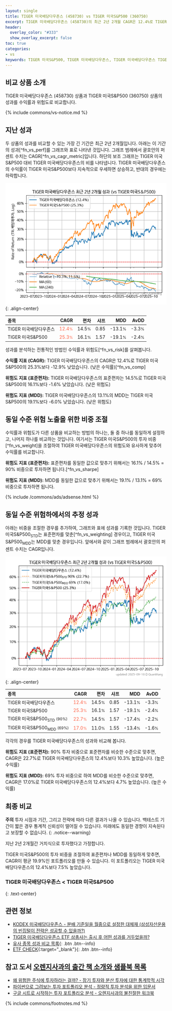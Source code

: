 ```yaml
---
layout: single
title: TIGER 미국배당다우존스 (458730) vs TIGER 미국S&P500 (360750)
excerpt: TIGER 미국배당다우존스 (458730)의 최근 2년 2개월 CAGR은 12.4%로 TIGER 미국S&P500 (360750)의 25.3%보다 -12.9% 낮았습니다.
header:
  overlay_color: "#333"
  show_overlay_excerpt: false
toc: true
categories:
- vs
keywords: TIGER 미국S&P500, TIGER 미국배당다우존스, TIGER 미국배당다우존스 TIGER 미국S&P500 비교, 458730, 360750, 458730 458730 비교
---
```


## 비교 상품 소개


TIGER 미국배당다우존스 (458730) 상품과 TIGER 미국S&P500 (360750) 상품의 성과를 수익률과 위험도로 비교합니다.





{% include commons/vs-notice.md %}

## 지난 성과

두 상품의 성과를 비교할 수 있는 가장 긴 기간은 최근 2년 2개월입니다. 아래는 이 기간의 성과[^fn_vs_perf]를 그래프와 표로 나타낸 것입니다.
그래프 범례에서 괄호안의 퍼센트 수치는 CAGR[^fn_vs_cagr_metric]입니다.
하단의 보조 그래프는 TIGER 미국S&P500 대비 TIGER 미국배당다우존스의 비를 나타냅니다.
TIGER 미국배당다우존스의 수익률이 TIGER 미국S&P500보다 지속적으로 우세하면 상승하고, 반대의 경우에는 하락합니다.

![TIGER 미국배당다우존스](/vs/images/458730-vs-360750_dual.png){: .align-center}

| **종목** | **CAGR** | **편차** | **샤프** | **MDD** | **AvDD** |
| :------------ | ------: | -----------: | -------: | ------: | -------: |
| TIGER 미국배당다우존스 | <span style="color: tomato">12.4<small>%</small></span> | 14.5<small>%</small> | 0.85 | -13.1<small>%</small> | -3.3<small>%</small> |
| TIGER 미국S&P500 | <span style="color: tomato">25.3<small>%</small></span> | 16.1<small>%</small> | 1.57 | -19.1<small>%</small> | -2.4<small>%</small> |

<!-- more -->


성과를 분석하는 전통적인 방법인 수익률과 위험도[^fn_vs_risk]를 살펴봅니다.

**수익률 지표 (CAGR):** TIGER 미국배당다우존스의 CAGR은 12.4%로 TIGER 미국S&P500의 25.3%보다 -12.9% 낮았습니다. (낮은 수익률)[^fn_vs_comp]

**위험도 지표 (표준편차):** TIGER 미국배당다우존스의 표준편차는 14.5%로 TIGER 미국S&P500의 16.1%보다 -1.6% 낮았습니다. (낮은 위험도)

**위험도 지표 (MDD):** TIGER 미국배당다우존스의 13.1%의 MDD는 TIGER 미국S&P500의 19.1%보다 -6.0% 낮았습니다. (낮은 위험도)



## 동일 수준 위험 노출을 위한 비중 조절

수익률과 위험도가 다른 상품을 비교하는 방법의 하나는, 둘 중 하나를 동일하게 설정하고, 나머지 하나를 비교하는 것입니다.
여기서는 TIGER 미국S&P500의 투자 비중[^fn_vs_weight]을 조절하여 TIGER 미국배당다우존스의 위험도와 유사하게 맞추어 수익률를 비교합니다.

**위험도 지표 (표준편차):** 표준편차를 동일한 값으로 맞추기 위해서는 16.1% / 14.5% = 90% 비중으로 투자하면 됩니다.[^fn_vs_sharpe]

**위험도 지표 (MDD):** MDD를 동일한 값으로 맞추기 위해서는 19.1% / 13.1% = 69% 비중으로 투자하면 됩니다.


{% include /commons/ads/adsense.html %}



## 동일 수준 위험하에서의 추정 성과

아래는 비중을 조절한 경우를 추가하여, 그래프와 표에 성과를 기록한 것입니다.
TIGER 미국S&P500<sub>STD</sub>는 표준편차를 맞춘[^fn_vs_weighting] 경우이고, TIGER 미국S&P500<sub>MDD</sub>는 MDD를 맞춘 경우입니다.
앞에서와 같이 그래프 범례에서 괄호안의 퍼센트 수치는 CAGR입니다.


![TIGER 미국배당다우존스](/vs/images/458730-vs-360750.png){: .align-center}



| **종목** | **CAGR** | **편차** | **샤프** | **MDD** | **AvDD** |
| :------------ | ------: | -----------: | -------: | ------: | -------: |
| TIGER 미국배당다우존스 | <span style="color: tomato">12.4<small>%</small></span> | 14.5<small>%</small> | 0.85 | -13.1<small>%</small> | -3.3<small>%</small> |
| TIGER 미국S&P500 | <span style="color: tomato">25.3<small>%</small></span> | 16.1<small>%</small> | 1.57 | -19.1<small>%</small> | -2.4<small>%</small> |
| TIGER 미국S&P500<sub>STD</sub> <small>(90%)</small> | <span style="color: tomato">22.7<small>%</small></span> | 14.5<small>%</small> | 1.57 | -17.4<small>%</small> | -2.2<small>%</small> |
| TIGER 미국S&P500<sub>MDD</sub> <small>(69%)</small> | <span style="color: tomato">17.0<small>%</small></span> | 11.0<small>%</small> | 1.55 | -13.4<small>%</small> | -1.6<small>%</small> |



각각의 경우를 TIGER 미국배당다우존스의 성과와 비교해 봅니다.

**위험도 지표 (표준편차):** 90% 투자 비중으로 표준편차를 비슷한 수준으로 맞추면, CAGR은 22.7%로 TIGER 미국배당다우존스의 12.4%보다 10.3% 높았습니다. (높은 수익률)

**위험도 지표 (MDD):** 69% 투자 비중으로 하여 MDD를 비슷한 수준으로 맞추면, CAGR은 17.0%로 TIGER 미국배당다우존스의 12.4%보다 4.7% 높았습니다. (높은 수익률)




## 최종 비교

**주의** 투자 시점과 기간, 그리고 전략에 따라 다른 결과가 나올 수 있습니다. 백테스트 기간이 짧은 경우 통계적 신뢰성이 떨어질 수 있습니다. 미래에도 동일한 경향이 지속된다고 보장할 수 없습니다.
{: .notice--warning}

지난 2년 2개월간 거치식으로 투자했다고 가정합니다.

TIGER 미국S&P500의 투자 비중을 조절하여 표준편차나 MDD를 동일하게 맞추면, CAGR이 평균 19.9%인 포트폴리오를 만들 수 있습니다.
이 포트폴리오는 TIGER 미국배당다우존스의 12.4%보다 7.5% 높았습니다.

### TIGER 미국배당다우존스 &lt; TIGER 미국S&P500
{: .text-center}


## 관련 정보

- [KODEX 미국배당다우존스 - 분배 기준일을 월중으로 설정한 대체재 (삼성자산운용의 빈집털이 전략은 성공할 수 있을까?)](https://kongdori.tistory.com/311)
- [TIGER 미국배당다우존스 ETF 삼총사는 출시 후 어떤 성과를 거두었을까?](https://kongdori.tistory.com/145)
- [유사 종목 성과 비교 목록](/vs/){: .btn .btn--info}
- [ETF CHECK](https://www.etfcheck.co.kr/mobile/etpitem/360750/compare?compCode%5B%5D=458730){:target="_blank"}{: .btn .btn--info}


## 참고 도서 [오렌지사과의 출간 책 소개와 샘플북 목록](https://kongdori.tistory.com/691)

- [왜 위험한 주식에 투자하라는 걸까? - 장기 투자와 분산 투자에 대한 통계학적 시각](https://kongdori.tistory.com/421)
- [파이썬으로 그려보는 투자 포트폴리오 분석  - 정량적 투자 분석을 위한 입문서](https://kongdori.tistory.com/643)
- [구글 시트로 시작하는 투자 포트폴리오 분석 - 오렌지사과의 불친절한 워크북](https://kongdori.tistory.com/449)

{% include commons/footnotes.md %}